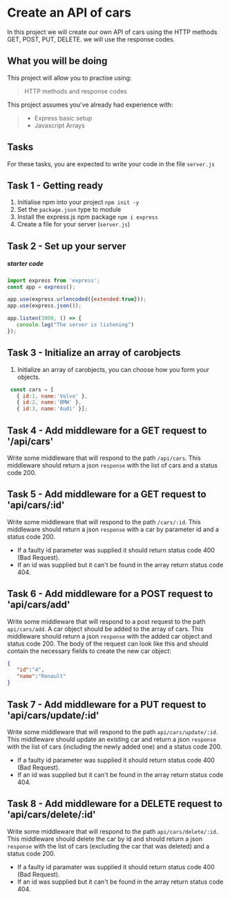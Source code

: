 # Create an API of cars 

In this project we will create our own API of cars using the HTTP methods GET, POST, PUT, DELETE.
we will use the response codes. 

## What you will be doing

This project will allow you to practise using:

> HTTP methods and response codes

This project assumes you've already had experience with:

> - Express basic setup
> - Javascript Arrays

## Tasks

For these tasks, you are expected to write your code in the file `server.js`


## Task 1 - Getting ready

1. Initialise npm into your project
   `npm init -y`
2. Set the `package.json` type to module
3. Install the express.js npm package
   `npm i express`
4. Create a file for your server (`server.js`)


## Task 2 - Set up your server

##### starter code
```javascript
import express from 'express';
const app = express();

app.use(express.urlencoded({extended:true}));
app.use(express.json());

app.listen(3000, () => {
   console.log("The server is listening") 
});
```

## Task 3 - Initialize an array of carobjects 

  1. Initialize an array of carobjects, you can choose how you form your objects. 
 ```javascript
  const cars = [ 
    { id:1, name:'Volvo' }, 
    { id:2, name:'BMW' },
    { id:3, name:'Audi' }];
   ```


## Task 4 - Add middleware for a GET request to '/api/cars'
Write some middleware that will respond to the path `/api/cars`. This middleware should return a json `response` with the list of cars and a status code 200. 


## Task 5 - Add middleware for a GET request to 'api/cars/:id'
Write some middleware that will respond to the path `/cars/:id`. This middleware should return a json `response` with a car by parameter id and a status code 200. 
- If a faulty id parameter was supplied it should return status code 400 (Bad Request). 
- If an id was supplied but it can't be found in the array return status code 404.

## Task 6 - Add middleware for a POST request to 'api/cars/add'
Write some middleware that will respond to a post request to the path `api/cars/add`. 
A car object should be added to the array of cars. This middleware should return a json `response` with the added car object and status code 200.  The body of the request can look like this and should contain the necessary fields to create the new car object: 
 ```json
{
    "id":"4",
    "name":"Renault"
}
 ```



## Task 7 - Add middleware for a PUT request to 'api/cars/update/:id'
Write some middleware that will respond to the path `api/cars/update/:id`. This middleware should update an existing car and return a json `response` with the list of cars (including the newly added one) and a status code 200. 

- If a faulty id parameter was supplied it should return status code 400 (Bad Request). 
- If an id was supplied but it can't be found in the array return status code 404.

## Task 8 - Add middleware for a DELETE request to 'api/cars/delete/:id'
Write some middleware that will respond to the path `api/cars/delete/:id`. This middleware should delete the car by id and should return a json `response` with the list of cars (excluding the car that was deleted) and a status code 200.

- If a faulty id paramater was supplied it should return status code 400 (Bad Request). 
- If an id was supplied but it can't be found in the array return status code 404.









